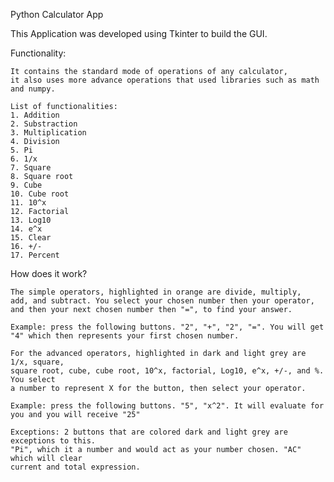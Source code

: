 Python Calculator App

This Application was developed using Tkinter to build the GUI.

Functionality:

    It contains the standard mode of operations of any calculator, 
    it also uses more advance operations that used libraries such as math and numpy. 

    List of functionalities:
    1. Addition
    2. Substraction
    3. Multiplication
    4. Division
    5. Pi
    6. 1/x
    7. Square
    8. Square root
    9. Cube
    10. Cube root
    11. 10^x
    12. Factorial
    13. Log10
    14. e^x
    15. Clear
    16. +/-
    17. Percent

How does it work?

    The simple operators, highlighted in orange are divide, multiply,
    add, and subtract. You select your chosen number then your operator, 
    and then your next chosen number then "=", to find your answer.

    Example: press the following buttons. "2", "+", "2", "=". You will get "4" which then represents your first chosen number.

    For the advanced operators, highlighted in dark and light grey are 1/x, square, 
    square root, cube, cube root, 10^x, factorial, Log10, e^x, +/-, and %. You select
    a number to represent X for the button, then select your operator.

    Example: press the following buttons. "5", "x^2". It will evaluate for you and you will receive "25"

    Exceptions: 2 buttons that are colored dark and light grey are exceptions to this.
    "Pi", which it a number and would act as your number chosen. "AC" which will clear
    current and total expression.


    


